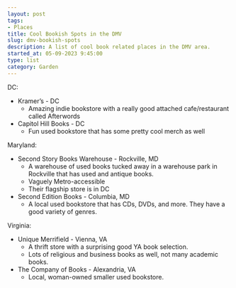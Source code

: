 ```yaml
---
layout: post
tags:
- Places
title: Cool Bookish Spots in the DMV
slug: dmv-bookish-spots
description: A list of cool book related places in the DMV area.
started_at: 05-09-2023 9:45:00
type: list
category: Garden
---
```


DC:
* Kramer’s - DC
    * Amazing indie bookstore with a really good attached cafe/restaurant called Afterwords
* Capitol Hill Books - DC
    * Fun used bookstore that has some pretty cool merch as well

Maryland:
* Second Story Books Warehouse - Rockville, MD
    * A warehouse of used books tucked away in a warehouse park in Rockville that has used and antique books. 
    * Vaguely Metro-accessible
    * Their flagship store is in DC 
* Second Edition Books - Columbia, MD
    * A local used bookstore that has CDs, DVDs, and more. They have a good variety of genres. 

Virginia:
* Unique Merrifield - Vienna, VA
    * A thrift store with a surprising good YA book selection. 
    * Lots of religious and business books as well, not many academic books. 
* The Company of Books - Alexandria, VA
    * Local, woman-owned smaller used bookstore.